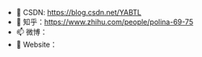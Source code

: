 - 🌱 CSDN: https://blog.csdn.net/YABTL
- 🌈 知乎：https://www.zhihu.com/people/polina-69-75
- 📫 微博：
- 👀 Website：

<!---
chenmeng9/chenmeng9 is a ✨ special ✨ repository because its `README.md` (this file) appears on your GitHub profile.
You can click the Preview link to take a look at your changes.
--->
